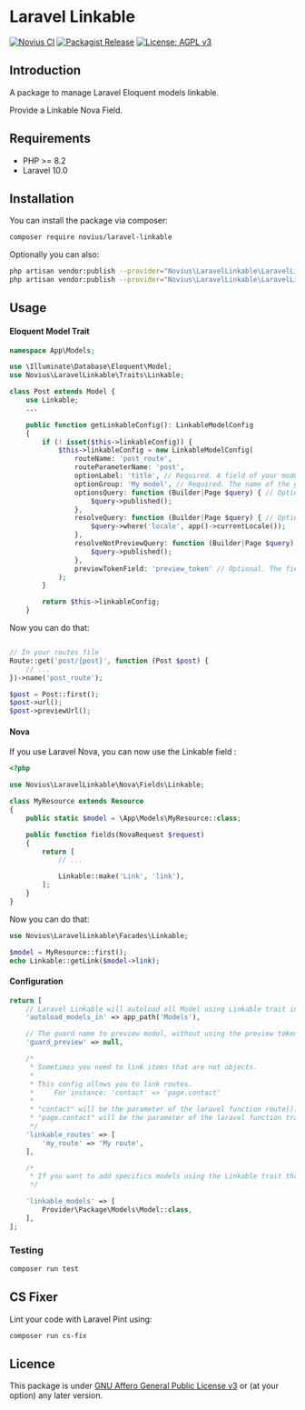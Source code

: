 # Laravel Linkable

[![Novius CI](https://github.com/novius/laravel-linkable/actions/workflows/main.yml/badge.svg?branch=main)](https://github.com/novius/laravel-linkable/actions/workflows/main.yml)
[![Packagist Release](https://img.shields.io/packagist/v/novius/laravel-linkable.svg?maxAge=1800&style=flat-square)](https://packagist.org/packages/novius/laravel-linkable)
[![License: AGPL v3](https://img.shields.io/badge/License-AGPL%20v3-blue.svg)](http://www.gnu.org/licenses/agpl-3.0)


## Introduction

A package to manage Laravel Eloquent models linkable.

Provide a Linkable Nova Field.

## Requirements

* PHP >= 8.2
* Laravel 10.0

## Installation

You can install the package via composer:

```bash
composer require novius/laravel-linkable
```

Optionally you can also: 

```bash
php artisan vendor:publish --provider="Novius\LaravelLinkable\LaravelLinkableServiceProvider" --tag=config
php artisan vendor:publish --provider="Novius\LaravelLinkable\LaravelLinkableServiceProvider" --tag=lang
```

## Usage

#### Eloquent Model Trait

```php
namespace App\Models;

use \Illuminate\Database\Eloquent\Model;
use Novius\LaravelLinkable\Traits\Linkable;

class Post extends Model {
    use Linkable;
    ...

    public function getLinkableConfig(): LinkableModelConfig
    {
        if (! isset($this->linkableConfig)) {
            $this->linkableConfig = new LinkableModelConfig(
                routeName: 'post_route',
                routeParameterName: 'post',
                optionLabel: 'title', // Required. A field of your model or a closure (taking the model instance as parameter) returning a label. Use to display a model instance in the Linkable Nova field
                optionGroup: 'My model', // Required. The name of the group of the model in the Linkable Nova field
                optionsQuery: function (Builder|Page $query) { // Optional. To modify the default query to populate the Linkable Nova field  
                    $query->published();
                },
                resolveQuery: function (Builder|Page $query) { // Optional. The base query to resolve the model binding
                    $query->where('locale', app()->currentLocale());
                },
                resolveNotPreviewQuery: function (Builder|Page $query) { // Optional. The query to resolve the model binding when not in preview mode
                    $query->published();
                },
                previewTokenField: 'preview_token' // Optional. The field that contains the preview token of the model 
            );
        }

        return $this->linkableConfig;
    }
```

Now you can do that:

```php

// In your routes file
Route::get('post/{post}', function (Post $post) {
    // ...
})->name('post_route');

$post = Post::first();
$post->url();
$post->previewUrl();
```

#### Nova

If you use Laravel Nova, you can now use the Linkable field :

```php
<?php

use Novius\LaravelLinkable\Nova\Fields\Linkable;

class MyResource extends Resource
{
    public static $model = \App\Models\MyResource::class;

    public function fields(NovaRequest $request)
    {
        return [
            // ...

            Linkable::make('Link', 'link'),
        ];
    }
}

```

Now you can do that:

```php
use Novius\LaravelLinkable\Facades\Linkable;

$model = MyResource::first();
echo Linkable::getLink($model->link);
```

#### Configuration

```php
return [
    // Laravel Linkable will autoload all Model using Linkable trait in this directory
    'autoload_models_in' => app_path('Models'),

    // The guard name to preview model, without using the preview token
    'guard_preview' => null,

    /*
     * Sometimes you need to link items that are not objects.
     *
     * This config allows you to link routes.
     *     For instance: 'contact' => 'page.contact'
     *
     * "contact" will be the parameter of the laravel function route().
     * "page.contact" will be the parameter of the laravel function trans().
     */
    'linkable_routes' => [
        'my_route' => 'My route',    
    ],

    /*
     * If you want to add specifics models using the Linkable trait that are not in your autoload directory
     */

    'linkable_models' => [
        Provider\Package\Models\Model::class,
    ],
];
```


### Testing

```bash
composer run test
```

## CS Fixer

Lint your code with Laravel Pint using:

```bash
composer run cs-fix
```

## Licence

This package is under [GNU Affero General Public License v3](http://www.gnu.org/licenses/agpl-3.0.html) or (at your option) any later version.
